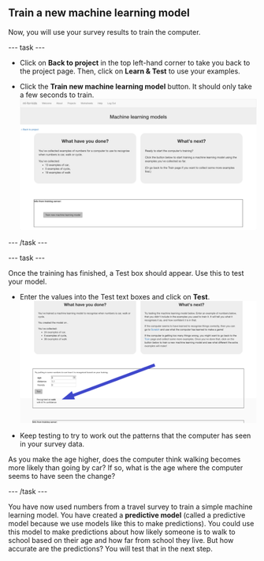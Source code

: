 ## Train a new machine learning model
Now, you will use your survey results to train the computer.

--- task ---

+ Click on **Back to project** in the top left-hand corner to take you back to the project page. Then, click on **Learn & Test** to use your examples.

+ Click the **Train new machine learning model** button. It should only take a few seconds to train. ![Train new machine learning model button](images/train-model.png)

--- /task ---

--- task ---

Once the training has finished, a Test box should appear. Use this to test your model.
+ Enter the values into the Test text boxes and click on **Test**. ![Prediction, walk, being made after analysing values 9, 1.1 and 0](images/test-annotated.png)

+ Keep testing to try to work out the patterns that the computer has seen in your survey data.

As you make the age higher, does the computer think walking becomes more likely than going by car? If so, what is the age where the computer seems to have seen the change?

--- /task ---

You have now used numbers from a travel survey to train a simple machine learning model. You have created a **predictive model** (called a predictive model because we use models like this to make predictions). You could use this model to make predictions about how likely someone is to walk to school based on their age and how far from school they live. But how accurate are the predictions? You will test that in the next step.
